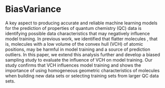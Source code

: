 # BiasVariance

A key aspect to producing accurate and reliable machine learning models for the prediction of properties of quantum chemistry (QC) data is identifying possible data characteristics that may negatively influence model training. In previous work, we identified that flatter molecules , that is, molecules with a low volume of the convex hull (VCH) of atomic positions, may be harmful in model training and a source of prediction outliers. In this paper, we extend this analysis further and develop a biased sampling study to evaluate the influence of VCH on model training. Our study confirms that VCH influences model training and shows the importance of using homogeneous geometric characteristics of molecules when building new data sets or selecting training sets from larger QC data sets.

